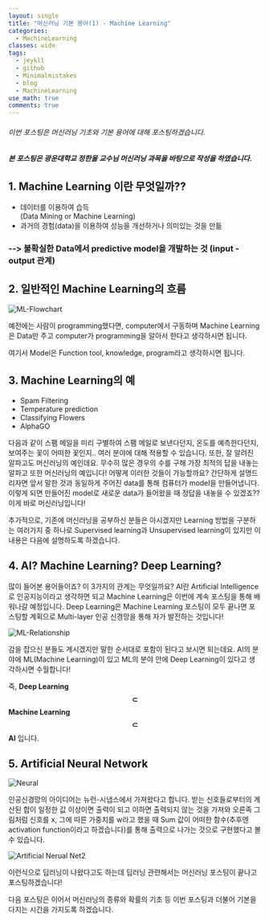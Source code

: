 ```yaml
---
layout: single
title: "머신러닝 기본 용어(1) - Machine Learning"
categories:
  - MachineLearning
classes: wide
tags:
  - jeykll
  - github
  - Minimalmistakes
  - blog
  - MachineLearning
use_math: true
comments: true
---
```


###### 이번 포스팅은 머신러닝 기초와 기본 용어에 대해 포스팅하겠습니다.

##### 본 포스팅은 광운대학교 정한울 교수님 머신러닝 과목을 바탕으로 작성을 하였습니다.

## 1. **Machine Learning** 이란 무엇일까??
 + 데이터를 이용하여 습득  
 (Data Mining or Machine Learning)  
 + 과거의 경험(data)을 이용하여 성능을 개선하거나 의미있는 것을 만듦

### --> 불확실한 Data에서 predictive model을 개발하는 것 (input - output 관계)

## 2. 일반적인 Machine Learning의 흐름

![ML-Flowchart](https://user-images.githubusercontent.com/61397479/85912569-51667480-b868-11ea-8a89-427f1868c533.PNG)  

예전에는 사람이 programming했다면, computer에서 구동하며 Machine Learning은 Data만 주고 computer가 programming을 알아서 한다고 생각하시면 됩니다.

여기서 Model은 Function tool, knowledge, program라고 생각하시면 됩니다.

## 3. Machine Learning의 예
 + Spam Filtering
 + Temperature prediction
 + Classifying Flowers
 + AlphaGO  

다음과 같이 스팸 메일을 미리 구별하여 스팸 메일로 보낸다던지, 온도를 예측한다던지, 보여주는 꽃이 어떠한 꽃인지.. 여러 분야에 대해 적용할 수 있습니다. 또한, 잘 알려진 알파고도 머신러닝의 예인데요. 무수히 많은 경우의 수를 구해 가장 최적의 답을 내놓는 알파고 또한 머신러닝의 예입니다!
어떻게 이러한 것들이 가능할까요? 간단하게 설명드리자면 앞서 말한 것과 동일하게 주어진 data를 통해 컴퓨터가 model을 만들어냅니다. 이렇게 되면 만들어진 model로 새로운 data가 들어왔을 때 정답을 내놓을 수 있겠죠?? 이게 바로 머신러닝입니다!

추가적으로, 기존에 머신러닝을 공부하신 분들은 아시겠지만 Learning 방법을 구분하는 여러가지 중 하나로 Supervised learning과 Unsupervised learning이 있지만 이 내용은 다음에 설명하도록 하겠습니다.

## 4. AI? Machine Learning? Deep Learning?  

 많이 들어본 용어들이죠? 이 3가지의 관계는 무엇일까요?
 AI란 Artificial Intelligence로 인공지능이라고 생각하면 되고 Machine Learning은 이번에 계속 포스팅을 통해 배워나갈 예정입니다. Deep Learning은 Machine Learning 포스팅이 모두 끝나면 포스팅할 계획으로 Multi-layer 인공 신경망을 통해 자가 발전하는 것입니다!

 ![ML-Relationship](https://user-images.githubusercontent.com/61397479/85913173-57ab1f80-b86d-11ea-8eb7-4e024610a1c5.PNG)  

 감을 잡으신 분들도 계시겠지만 말한 순서대로 포함이 된다고 보시면 되는데요. AI의 분야에 ML(Machine Learning)이 있고 ML의 분야 안에 Deep Learning이 있다고 생각하시면 수월합니다!  

 즉, **Deep Learning $$\subset$$ Machine Learning $$\subset$$ AI** 입니다.

## 5. Artificial Neural Network

![Neural](https://user-images.githubusercontent.com/61397479/85987539-b1a41480-ba28-11ea-9100-57318eb8a34a.png)  

인공신경망의 아이디어는 뉴런-시냅스에서 가져왔다고 합니다. 받는 신호들로부터의 계산된 합이 일정한 값 이상이면 출력이 되고 이하면 출력되지 않는 것을 가져와 오른족 그림처럼 신호를 x, 그에 따른 가중치를 w라고 했을 때 Sum 값이 어떠한 함수(추후엔 activation function이라고 하겠습니다)를 통해 출력으로 나가는 것으로 구현했다고 볼 수 있습니다.

![Artificial Nerual Net2](https://user-images.githubusercontent.com/61397479/85988179-a2719680-ba29-11ea-868e-bc2ca9ecb238.png)  

이런식으로 딥러닝이 나왔다고도 하는데 딥러닝 관련해서는 머신러닝 포스팅이 끝나고 포스팅하겠습니다!

다음 포스팅은 이어서 머신러닝의 종류와 확률의 기초 등 이번 포스팅과 더불어 기본을 다지는 시간을 가지도록 하겠습니다.

